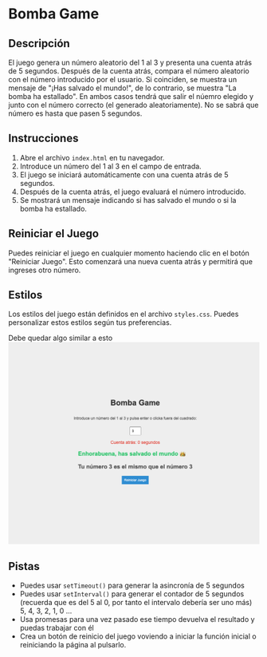 # Bomba Game

## Descripción
El juego genera un número aleatorio del 1 al 3 y presenta una cuenta atrás de 5 segundos. Después de la cuenta atrás, compara el número aleatorio con el número introducido por el usuario. Si coinciden, se muestra un mensaje de "¡Has salvado el mundo!", de lo contrario, se muestra "La bomba ha estallado". En ambos casos tendrá que salir el núemro elegido y junto con el número correcto (el generado aleatoriamente). No se sabrá que número es hasta que pasen 5 segundos.

## Instrucciones

1. Abre el archivo `index.html` en tu navegador.
2. Introduce un número del 1 al 3 en el campo de entrada.
3. El juego se iniciará automáticamente con una cuenta atrás de 5 segundos.
4. Después de la cuenta atrás, el juego evaluará el número introducido.
5. Se mostrará un mensaje indicando si has salvado el mundo o si la bomba ha estallado.

## Reiniciar el Juego

Puedes reiniciar el juego en cualquier momento haciendo clic en el botón "Reiniciar Juego". Esto comenzará una nueva cuenta atrás y permitirá que ingreses otro número.

## Estilos

Los estilos del juego están definidos en el archivo `styles.css`. Puedes personalizar estos estilos según tus preferencias.

Debe quedar algo similar a esto
![boom](./img/boom.png)



## Pistas
- Puedes usar `setTimeout()` para generar la asincronía de 5 segundos
- Puedes usar `setInterval()` para generar el contador de 5 segundos (recuerda que es del 5 al 0, por tanto el intervalo debería ser uno más) 5, 4, 3, 2, 1, 0 ...
- Usa promesas para una vez pasado ese tiempo devuelva el resultado y puedas trabajar con él
- Crea un botón de reinicio del juego voviendo a iniciar la función inicial o reiniciando la página al pulsarlo.